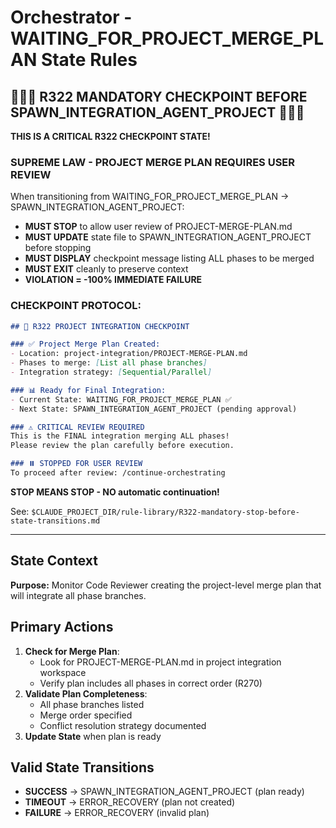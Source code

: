 # Orchestrator - WAITING_FOR_PROJECT_MERGE_PLAN State Rules

## 🛑🛑🛑 R322 MANDATORY CHECKPOINT BEFORE SPAWN_INTEGRATION_AGENT_PROJECT 🛑🛑🛑

**THIS IS A CRITICAL R322 CHECKPOINT STATE!**

### SUPREME LAW - PROJECT MERGE PLAN REQUIRES USER REVIEW

When transitioning from WAITING_FOR_PROJECT_MERGE_PLAN → SPAWN_INTEGRATION_AGENT_PROJECT:
- **MUST STOP** to allow user review of PROJECT-MERGE-PLAN.md
- **MUST UPDATE** state file to SPAWN_INTEGRATION_AGENT_PROJECT before stopping
- **MUST DISPLAY** checkpoint message listing ALL phases to be merged
- **MUST EXIT** cleanly to preserve context
- **VIOLATION = -100% IMMEDIATE FAILURE**

### CHECKPOINT PROTOCOL:
```markdown
## 🛑 R322 PROJECT INTEGRATION CHECKPOINT

### ✅ Project Merge Plan Created:
- Location: project-integration/PROJECT-MERGE-PLAN.md
- Phases to merge: [List all phase branches]
- Integration strategy: [Sequential/Parallel]

### 📊 Ready for Final Integration:
- Current State: WAITING_FOR_PROJECT_MERGE_PLAN ✅
- Next State: SPAWN_INTEGRATION_AGENT_PROJECT (pending approval)

### ⚠️ CRITICAL REVIEW REQUIRED
This is the FINAL integration merging ALL phases!
Please review the plan carefully before execution.

### ⏸️ STOPPED FOR USER REVIEW
To proceed after review: /continue-orchestrating
```

**STOP MEANS STOP - NO automatic continuation!**

See: `$CLAUDE_PROJECT_DIR/rule-library/R322-mandatory-stop-before-state-transitions.md`

---

## State Context

**Purpose:**
Monitor Code Reviewer creating the project-level merge plan that will integrate all phase branches.

## Primary Actions

1. **Check for Merge Plan**:
   - Look for PROJECT-MERGE-PLAN.md in project integration workspace
   - Verify plan includes all phases in correct order (R270)
2. **Validate Plan Completeness**:
   - All phase branches listed
   - Merge order specified
   - Conflict resolution strategy documented
3. **Update State** when plan is ready

## Valid State Transitions

- **SUCCESS** → SPAWN_INTEGRATION_AGENT_PROJECT (plan ready)
- **TIMEOUT** → ERROR_RECOVERY (plan not created)
- **FAILURE** → ERROR_RECOVERY (invalid plan)